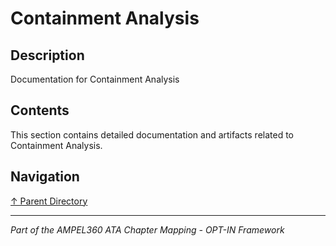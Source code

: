 # Containment Analysis

## Description

Documentation for Containment Analysis

## Contents

This section contains detailed documentation and artifacts related to Containment Analysis.

## Navigation

[↑ Parent Directory](../README.md)

---

*Part of the AMPEL360 ATA Chapter Mapping - OPT-IN Framework*
